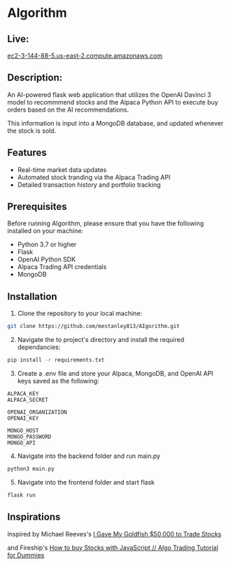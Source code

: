 # AIgorithm

## Live:
[ec2-3-144-88-5.us-east-2.compute.amazonaws.com](ec2-3-144-88-5.us-east-2.compute.amazonaws.com)

## Description:
An AI-powered flask web application that utilizes the OpenAI Davinci 3 model to recommmend stocks and the Alpaca Python API to execute buy orders based on the AI recommendations.

This information is input into a MongoDB database, and updated whenever the stock is sold.

## Features

* Real-time market data updates
* Automated stock tranding via the Alpaca Trading API
* Detailed transaction history and portfolio tracking

## Prerequisites
Before running AIgorithm, please ensure that you have the following installed on your machine:
* Python 3.7 or higher
* Flask
* OpenAI Python SDK
* Alpaca Trading API credentials
* MongoDB

## Installation
1. Clone the repository to your local machine:
```bash
git clone https://github.com/mestanley813/AIgorithm.git
```
2. Navigate the to project's directory and install the required dependancies:
```bash
pip install -r requirements.txt
```

3. Create a .env file and store your Alpaca, MongoDB, and OpenAI API keys saved as the following:

```
ALPACA_KEY
ALPACA_SECRET

OPENAI_ORGANIZATION
OPENAI_KEY

MONGO_HOST
MONGO_PASSWORD
MONGO_API 
```
4. Navigate into the backend folder and run main.py
```bash
python3 main.py
```

5. Navigate into the frontend folder and start flask
```bash
flask run
```

## Inspirations
Inspired by Michael Reeves's [I Gave My Goldfish $50,000 to Trade Stocks](https://www.youtube.com/watch?v=USKD3vPD6ZA)

and Fireship's [How to buy Stocks with JavaScript // Algo Trading Tutorial for Dummies](https://youtu.be/BrcugNqRwUs)
